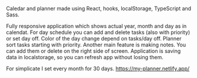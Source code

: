 Caledar and planner made using React, hooks, localStorage, TypeScript and Sass. 

Fully responsive application which shows actual year, month and day as in calendat. For day schedule you can add and delete tasks (also with priority) or set day off. Color of the day change depend on tasks/day off. Planner sort tasks starting with priority. Another main feature is making notes. You can add them or delete on the right side of screen. Application is saving data in localstorage, so you can refresh app without losing them. 

For simplicate I set every month for 30 days.
https://my-planner.netlify.app/
